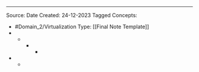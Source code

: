 - - -
Source:
Date Created:  24-12-2023
Tagged Concepts:
- #Domain_2/Virtualization 
Type: [[Final Note Template]]
- - - *
- *